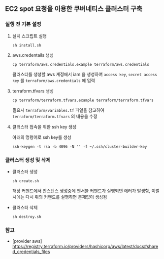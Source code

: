 ## EC2 spot 요청을 이용한 쿠버네티스 클러스터 구축

### 실행 전 기본 설정

1. 설치 스크립트 실행

    ```
    sh install.sh
    ```

2. aws.credentails 생성

    ```
    cp terraform/aws.credentials.example terraform/aws.credentials
    ```

    클러스터를 생성할 aws 계정에서 iam 을 생성하여 `access key`, `secret access key` 를 `terraform/aws.credentials` 에 입력

3. terraform.tfvars 생성

    ```
    cp terraform/terraform.tfvars.example terraform/terraform.tfvars
    ```
    필요시 `terraform/variables.tf` 파일을 참고하여 `terraform/terraform.tfvars` 의 내용을 수정

4. 클러스터 접속을 위한 ssh key 생성

    아래의 명령어로 ssh key를 생성
    
    ```
    ssh-keygen -t rsa -b 4096 -N '' -f ~/.ssh/cluster-builder-key
    ```

### 클러스터 생성 및 삭제

- 클러스터 생성

    ```
    sh create.sh
    ```

    해당 커맨드에서 인스턴스 생성중에 앤서블 커맨드가 실행되면 에러가 발생함, 이럴 시에는 다시 위의 커맨드를 실행하면 문제없이 생성됨 

- 클러스터 삭제

    ```
    sh destroy.sh
    ```

### 참고

- [provider aws] https://registry.terraform.io/providers/hashicorp/aws/latest/docs#shared_credentials_files
